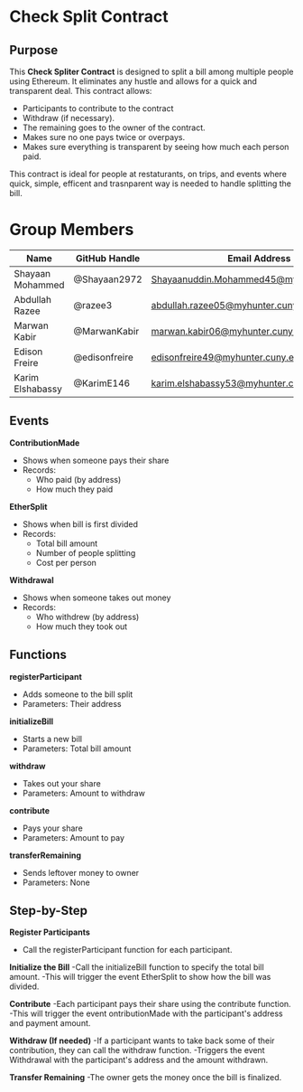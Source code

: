 # Check Split Contract

## Purpose

This **Check Spliter Contract** is designed to split a bill among multiple people using Ethereum. It eliminates any hustle and allows for a quick and transparent deal. This contract allows:

- Participants to contribute to the contract
- Withdraw (if necessary).
- The remaining goes to the owner of the contract.
- Makes sure no one pays twice or overpays.
- Makes sure everything is transparent by seeing how much each person paid.

This contract is ideal for people at restaturants, on trips, and events where quick, simple, efficent and trasnparent way is needed to handle splitting the bill.

# Group Members
| Name             | GitHub Handle    | Email Address                             |
|------------------|------------------|-------------------------------------------|
| Shayaan Mohammed | @Shayaan2972     | Shayaanuddin.Mohammed45@myhunter.cuny.edu |
| Abdullah Razee   | @razee3          | abdullah.razee05@myhunter.cuny.edu        |
| Marwan Kabir     | @MarwanKabir     | marwan.kabir06@myhunter.cuny.edu          |
| Edison Freire    | @edisonfreire    | edisonfreire49@myhunter.cuny.edu          |
| Karim Elshabassy | @KarimE146       | karim.elshabassy53@myhunter.cuny.edu      |

## Events

**ContributionMade**
- Shows when someone pays their share
- Records:
  - Who paid (by address)
  - How much they paid

**EtherSplit**
- Shows when bill is first divided
- Records:
  - Total bill amount
  - Number of people splitting
  - Cost per person

**Withdrawal**
- Shows when someone takes out money
- Records:
  - Who withdrew (by address)
  - How much they took out

## Functions

**registerParticipant**
- Adds someone to the bill split
- Parameters: Their address

**initializeBill**
- Starts a new bill
- Parameters: Total bill amount

**withdraw**
- Takes out your share
- Parameters: Amount to withdraw

**contribute**
- Pays your share
- Parameters: Amount to pay

**transferRemaining**
- Sends leftover money to owner
- Parameters: None

## Step-by-Step 

**Register Participants**
- Call the registerParticipant function for each participant.

**Initialize the Bill**
-Call the initializeBill function to specify the total bill amount.
-This will trigger the event EtherSplit to show how the bill was divided.

**Contribute**
-Each participant pays their share using the contribute function.
-This will trigger the event ontributionMade with the participant's address and payment amount.

**Withdraw (If needed)**
-If a participant wants to take back some of their contribution, they can call the withdraw function.
-Triggers the event Withdrawal with the participant's address and the amount withdrawn.

**Transfer Remaining**
-The owner gets the money once the bill is finalized.
